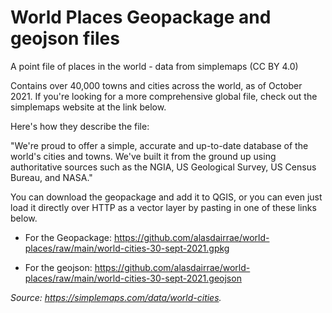 # World Places Geopackage and geojson files
A point file of places in the world - data from simplemaps (CC BY 4.0)

Contains over 40,000 towns and cities across the world, as of October 2021. If you're looking for a more comprehensive global file, check out the simplemaps website at the link below.

Here's how they describe the file: 

"We're proud to offer a simple, accurate and up-to-date database of the world's cities and towns. We've built it from the ground up using authoritative sources such as the NGIA, US Geological Survey, US Census Bureau, and NASA."

You can download the geopackage and add it to QGIS, or you can even just load it directly over HTTP as a vector layer by pasting in one of these links below.

- For the Geopackage: https://github.com/alasdairrae/world-places/raw/main/world-cities-30-sept-2021.gpkg

- For the geojson: https://github.com/alasdairrae/world-places/raw/main/world-cities-30-sept-2021.geojson

*Source: https://simplemaps.com/data/world-cities.*
